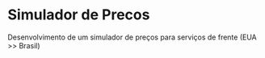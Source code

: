 # Simulador de Precos
Desenvolvimento de um simulador de preços para serviços de frente (EUA >> Brasil)
